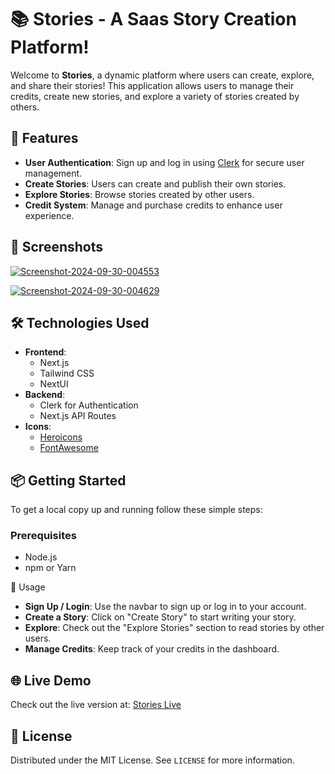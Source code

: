 # 📚 Stories - A Saas Story Creation Platform!

Welcome to **Stories**, a dynamic platform where users can create, explore, and share their stories! This application allows users to manage their credits, create new stories, and explore a variety of stories created by others.

## 🚀 Features

- **User Authentication**: Sign up and log in using [Clerk](https://clerk.dev/) for secure user management.
- **Create Stories**: Users can create and publish their own stories.
- **Explore Stories**: Browse stories created by other users.
- **Credit System**: Manage and purchase credits to enhance user experience.

## 📸 Screenshots

<a href="https://ibb.co/cbCs4sz"><img src="https://i.ibb.co/B4rY0Y8/Screenshot-2024-09-30-004553.png" alt="Screenshot-2024-09-30-004553" border="0" /></a>

<a href="https://ibb.co/r0vFk09"><img src="https://i.ibb.co/tK3QBKR/Screenshot-2024-09-30-004629.png" alt="Screenshot-2024-09-30-004629" border="0" /></a>



## 🛠️ Technologies Used

- **Frontend**: 
  - Next.js
  - Tailwind CSS
  - NextUI
- **Backend**: 
  - Clerk for Authentication
  - Next.js API Routes
- **Icons**: 
  - [Heroicons](https://heroicons.com/)
  - [FontAwesome](https://fontawesome.com/)

## 📦 Getting Started

To get a local copy up and running follow these simple steps:

### Prerequisites

- Node.js
- npm or Yarn

🔧 Usage

- **Sign Up / Login**: Use the navbar to sign up or log in to your account.
- **Create a Story**: Click on "Create Story" to start writing your story.
- **Explore**: Check out the "Explore Stories" section to read stories by other users.
- **Manage Credits**: Keep track of your credits in the dashboard.

## 🌐 Live Demo

Check out the live version at: [Stories Live](https://kids-stories.vercel.app/)


## 📝 License

Distributed under the MIT License. See `LICENSE` for more information.

